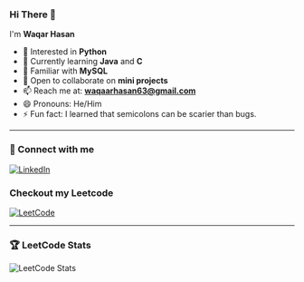 ### Hi There 👋

I'm **Waqar Hasan**  

- 👀 Interested in **Python**  
- 🌱 Currently learning **Java** and **C**  
- 💾 Familiar with **MySQL**  
- 💞️ Open to collaborate on **mini projects**  
- 📫 Reach me at: **waqaarhasan63@gmail.com**  
- 😄 Pronouns: He/Him  
- ⚡ Fun fact: I learned that semicolons can be scarier than bugs.

---

### 🔗 Connect with me
[![LinkedIn](https://img.shields.io/badge/LinkedIn-0A66C2?style=for-the-badge&logo=linkedin&logoColor=white)](https://www.linkedin.com/in/waqar-hasan-2332311a9/)  

### Checkout my Leetcode
[![LeetCode](https://img.shields.io/badge/LeetCode-FFA116?style=for-the-badge&logo=leetcode&logoColor=white)](https://leetcode.com/JohnWalkerHasan/)

---

### 🏆 LeetCode Stats
![LeetCode Stats](https://leetcard.jacoblin.cool/JohnWalkerHasan?theme=light&font=Source%20Code%20Pro)
